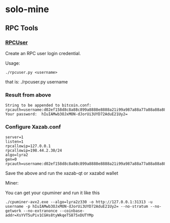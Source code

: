 # solo-mine

RPC Tools
---------------------

### [RPCUser](/share/rpcuser) ###

Create an RPC user login credential.

Usage:

    ./rpcuser.py <username>
 
 that is:  ./rpcuser.py username
    
 ### Result from above
 
 ```
 String to be appended to bitcoin.conf:
rpcauth=username:d02ef158d8c8a88c899a8888e8888a21i99a987a88a77a88a88a88a88aa7ae
Your password:  hIuIAMwb3OJxMON-dJorUi3UYD72AduE21Uy2=
```
  
### Configure Xazab.conf

```
server=1
listen=1
rpcallowip=127.0.0.1
rpcallowip=198.44.2.30/24
algo=lyra2
gen=0
rpcauth=username:d02ef158d8c8a88c899a8888e8888a21i99a987a88a77a88a88a88a88aa7ae
```

Save the above and run the xazab-qt or xazabd wallet

Miner:

You can get your cpuminer and run it like this

```shell
./cpuminer-avx2.exe --algo=lyra2z330 -o http://127.0.0.1:31313 -u username -p hIuIAMwb3OJxMON-dJorUi3UYD72AduE21Uy2= --no-stratum --no-getwork --no-extranonce --coinbase-addr=XsYVT5uPiv1CGHs8tyWkqeTS875xDUTYMp

```
